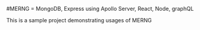 #MERNG = MongoDB, Express using Apollo Server, React, Node, graphQL


This is a sample project demonstrating usages of MERNG